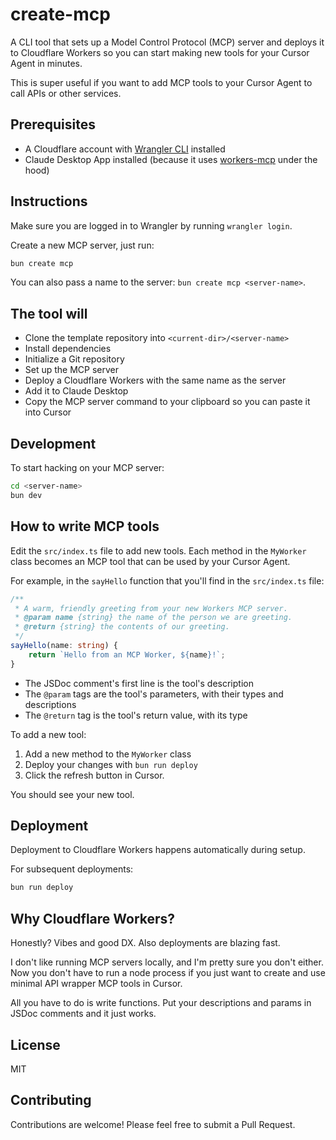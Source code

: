 # create-mcp

A CLI tool that sets up a Model Control Protocol (MCP) server and deploys it to Cloudflare Workers so you can start making new tools for your Cursor Agent in minutes.

This is super useful if you want to add MCP tools to your Cursor Agent to call APIs or other services.

## Prerequisites

- A Cloudflare account with [Wrangler CLI](https://developers.cloudflare.com/workers/wrangler/install-and-update/) installed
- Claude Desktop App installed (because it uses [workers-mcp](https://github.com/cloudflare/workers-mcp) under the hood)

## Instructions

Make sure you are logged in to Wrangler by running `wrangler login`.

Create a new MCP server, just run:

```bash
bun create mcp
```

You can also pass a name to the server: `bun create mcp <server-name>`.

## The tool will

- Clone the template repository into `<current-dir>/<server-name>`
- Install dependencies
- Initialize a Git repository
- Set up the MCP server
- Deploy a Cloudflare Workers with the same name as the server
- Add it to Claude Desktop
- Copy the MCP server command to your clipboard so you can paste it into Cursor

## Development

To start hacking on your MCP server:

```bash
cd <server-name>
bun dev
```

## How to write MCP tools

Edit the `src/index.ts` file to add new tools. Each method in the `MyWorker` class becomes an MCP tool that can be used by your Cursor Agent.

For example, in the `sayHello` function that you'll find in the `src/index.ts` file:

```typescript
/**
 * A warm, friendly greeting from your new Workers MCP server.
 * @param name {string} the name of the person we are greeting.
 * @return {string} the contents of our greeting.
 */
sayHello(name: string) {
    return `Hello from an MCP Worker, ${name}!`;
}
```

- The JSDoc comment's first line is the tool's description
- The `@param` tags are the tool's parameters, with their types and descriptions
- The `@return` tag is the tool's return value, with its type

To add a new tool:

1. Add a new method to the `MyWorker` class
2. Deploy your changes with `bun run deploy`
3. Click the refresh button in Cursor.

You should see your new tool.

## Deployment

Deployment to Cloudflare Workers happens automatically during setup.

For subsequent deployments:

```bash
bun run deploy
```

## Why Cloudflare Workers?

Honestly? Vibes and good DX. Also deployments are blazing fast.

I don't like running MCP servers locally, and I'm pretty sure you don't either. Now you don't have to run a node process if you just want to create and use minimal API wrapper MCP tools in Cursor.

All you have to do is write functions. Put your descriptions and params in JSDoc comments and it just works.

## License

MIT

## Contributing

Contributions are welcome! Please feel free to submit a Pull Request.
